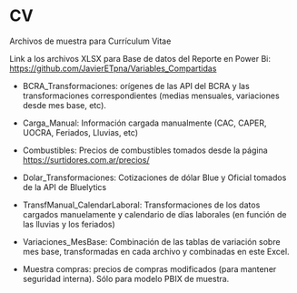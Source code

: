 # CV
Archivos de muestra para Currículum Vitae  

Link a los archivos XLSX para Base de datos del Reporte en Power Bi:  
https://github.com/JavierETpna/Variables_Compartidas  

* BCRA_Transformaciones: orígenes de las API del BCRA y las transformaciones correspondientes (medias mensuales, variaciones desde mes base, etc).  

* Carga_Manual: Información cargada manualmente (CAC, CAPER, UOCRA, Feriados, Lluvias, etc)  

* Combustibles: Precios de combustibles tomados desde la página https://surtidores.com.ar/precios/  

* Dolar_Transformaciones: Cotizaciones de dólar Blue y Oficial tomados de la API de Bluelytics  

* TransfManual_CalendarLaboral: Transformaciones de los datos cargados manuelamente y calendario de días laborales (en función de las lluvias y los feriados)  

* Variaciones_MesBase: Combinación de las tablas de variación sobre mes base, transformadas en cada archivo y combinadas en este Excel.  

* Muestra compras: precios de compras modificados (para mantener seguridad interna). Sólo para modelo PBIX de muestra.